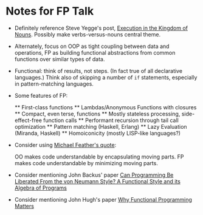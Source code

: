Notes for FP Talk
=================

* Definitely reference Steve Yegge's post, [Execution in the Kingdom of 
  Nouns][sy1].  Possibly make verbs-versus-nouns central theme.

* Alternately, focus on OOP as tight coupling between data and operations, FP
  as building functional abstractions from common functions over similar types
  of data.

* Functional: think of results, not steps.  (In fact true of all declarative
  languages.)  Think also of skipping a number of `if` statements, especially
  in pattern-matching languages.

* Some features of FP:

  ** First-class functions
  ** Lambdas/Anonymous Functions with closures
  ** Compact, even terse, functions
  ** Mostly stateless processing, side-effect-free function calls
  ** Performant recursion through tail call optimization
  ** Pattern matching (Haskell, Erlang)
  ** Lazy Evaluation (Miranda, Haskell)
  ** Homoiconicity (mostly LISP-like languages?)


* Consider using [Michael Feather's quote][mf1]: 

    OO makes code understandable by encapsulating moving parts.  FP makes code 
    understandable by minimizing moving parts.

* Consider mentioning John Backus' paper [Can Programming Be Liberated From the
  von Neumann Style? A Functional Style and its Algebra of Programs][jb1]

* Consider mentioning John Hugh's paper [Why Functional Programming 
  Matters][jh1]



  [mf1]: https://twitter.com/mfeathers/status/29581296216
  [sy1]: http://steve-yegge.blogspot.com/2006/03/execution-in-kingdom-of-nouns.html
  [jb1]: http://www.stanford.edu/class/cs242/readings/backus.pdf
  [jh1]: http://www.cs.kent.ac.uk/people/staff/dat/miranda/whyfp90.pdf